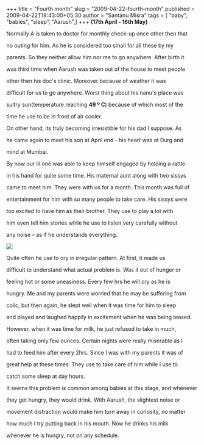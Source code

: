 +++
title = "Fourth month"
slug = "2009-04-22-fourth-month"
published = 2009-04-22T18:43:00+05:30
author = "Santanu Misra"
tags = [ "baby", "babies", "sleep", "Aarush",]
+++
**(17th April - 16th May)**



Normally A is taken to doctor for monthly check-up once other then that

no outing for him. As he is considered too small for all these by my

parents. So they neither allow him nor me to go anywhere. After birth it

was third time when Aarush was taken out of the house to meet people

other then his doc's clinic. Moreover because of weather it was

difficult for us to go anywhere. Worst thing about his nanu's place was

sultry sun(temperature reaching **49 º C**) because of which most of the

time he use to be in front of air cooler.



On other hand, its truly becoming irresistible for his dad I suppose. As

he came again to meet his son at April end - his heart was at Durg and

mind at Mumbai.



By now our lil one was able to keep himself engaged by holding a rattle

in his hand for quite some time. His maternal aunt along with two sissys

came to meet him. They were with us for a month. This month was full of

entertainment for him with so many people to take care. His sissys were

too excited to have him as their brother. They use to play a lot with

him even tell him stories while he use to listen very carefully without

any noise – as if he understands everything.



  



[![](../images/thumbnails/2009-04-22-fourth-month-aarush_tini.jpg)](../images/2009-04-22-fourth-month-aarush_tini.jpg)



Quite often he use to cry in irregular pattern. At first, it made us

difficult to understand what actual problem is. Was it out of hunger or

feeling hot or some uneasiness. Every few hrs he will cry as he is

hungry. Me and my parents were worried that he may be suffering from

colic, but then again, he slept well when it was time for him to sleep

and played and laughed happily in excitement when he was being teased.

However, when it was time for milk, he just refused to take in much,

often taking only few ounces. Certain nights were really miserable as I

had to feed him after every 2hrs. Since I was with my parents it was of

great help at these times. They use to take care of him while I use to

catch some sleep at day hours.



It seems this problem is common among babies at this stage, and whenever

they get hungry, they would drink. With Aarush, the slightest noise or

movement distraction would make him turn away in curiosity, no matter

how much I try putting back in his mouth. Now he drinks his milk

whenever he is hungry, not on any schedule.
